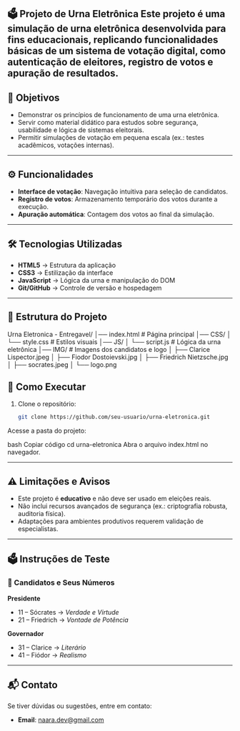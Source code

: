 🗳️ Projeto de Urna Eletrônica
Este projeto é uma simulação de urna eletrônica desenvolvida para fins educacionais, replicando funcionalidades básicas de um sistema de votação digital, como autenticação de eleitores, registro de votos e apuração de resultados.
---
## 🎯 Objetivos
- Demonstrar os princípios de funcionamento de uma urna eletrônica.  
- Servir como material didático para estudos sobre segurança, usabilidade e lógica de sistemas eleitorais.  
- Permitir simulações de votação em pequena escala (ex.: testes acadêmicos, votações internas).  

---

## ⚙️ Funcionalidades
- **Interface de votação**: Navegação intuitiva para seleção de candidatos.  
- **Registro de votos**: Armazenamento temporário dos votos durante a execução.  
- **Apuração automática**: Contagem dos votos ao final da simulação.  

---

## 🛠️ Tecnologias Utilizadas
- **HTML5** → Estrutura da aplicação  
- **CSS3** → Estilização da interface  
- **JavaScript** → Lógica da urna e manipulação do DOM  
- **Git/GitHub** → Controle de versão e hospedagem  

---
## 📁 Estrutura do Projeto

Urna Eletronica - Entregavel/
│── index.html # Página principal
│── CSS/
│ └── style.css # Estilos visuais
│── JS/
│ └── script.js # Lógica da urna eletrônica
│── IMG/ # Imagens dos candidatos e logo
│ ├── Clarice Lispector.jpeg
│ ├── Fiodor Dostoievski.jpg
│ ├── Friedrich Nietzsche.jpg
│ ├── socrates.jpeg
│ └── logo.png

## 🚀 Como Executar
1. Clone o repositório:
   ```bash
   git clone https://github.com/seu-usuario/urna-eletronica.git
Acesse a pasta do projeto:

bash
Copiar código
cd urna-eletronica
Abra o arquivo index.html no navegador.

---

## ⚠️ Limitações e Avisos
- Este projeto é **educativo** e não deve ser usado em eleições reais.  
- Não inclui recursos avançados de segurança (ex.: criptografia robusta, auditoria física).  
- Adaptações para ambientes produtivos requerem validação de especialistas.  

---

## 🗳️ Instruções de Teste

### 📌 Candidatos e Seus Números

**Presidente**  
- 11 – Sócrates → *Verdade e Virtude*  
- 21 – Friedrich → *Vontade de Potência*  

**Governador**  
- 31 – Clarice → *Literário*  
- 41 – Fiódor → *Realismo*  

---

## 📬 Contato
Se tiver dúvidas ou sugestões, entre em contato:  
- **Email**: naara.dev@gmail.com  
